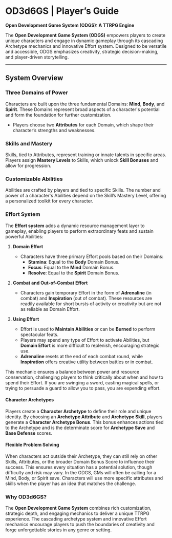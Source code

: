# OD3d6GS | Player’s Guide

**Open Development Game System (ODGS): A TTRPG Engine**

The **Open Development Game System (ODGS)** empowers players to create unique characters and engage in dynamic gameplay through its cascading Archetype mechanics and innovative Effort system. Designed to be versatile and accessible, ODGS emphasizes creativity, strategic decision-making, and player-driven storytelling.

---

## **System Overview**

### **Three Domains of Power**

Characters are built upon the three fundamental Domains: **Mind**, **Body**, and **Spirit**. These Domains represent broad aspects of a character's potential and form the foundation for further customization.

- Players choose two **Attributes** for each Domain, which shape their character’s strengths and weaknesses.

### **Skills and Mastery**

Skills, tied to Attributes, represent training or innate talents in specific areas. Players assign **Mastery Levels** to Skills, which unlock **Skill Bonuses** and allow for progression.

### **Customizable Abilities**

Abilities are crafted by players and tied to specific Skills. The number and power of a character's Abilities depend on the Skill’s Mastery Level, offering a personalized toolkit for every character.

### **Effort System**

The **Effort system** adds a dynamic resource management layer to gameplay, enabling players to perform extraordinary feats and sustain powerful Abilities:

1. **Domain Effort**  

   - Characters have three primary Effort pools based on their Domains:  
     - **Stamina**: Equal to the **Body** Domain Bonus.  
     - **Focus**: Equal to the **Mind** Domain Bonus.  
     - **Resolve**: Equal to the **Spirit** Domain Bonus.

2. **Combat and Out-of-Combat Effort**  

   - Characters gain temporary Effort in the form of **Adrenaline** (in combat) and **Inspiration** (out of combat). These resources are readily available for short bursts of activity or creativity but are not as reliable as Domain Effort.

3. **Using Effort**  

   - Effort is used to **Maintain Abilities** or can be **Burned** to perform spectacular feats.  
   - Players may spend any type of Effort to activate Abilities, but **Domain Effort** is more difficult to replenish, encouraging strategic use.  
   - **Adrenaline** resets at the end of each combat round, while **Inspiration** offers creative utility between battles or in combat.

This mechanic ensures a balance between power and resource conservation, challenging players to think critically about when and how to spend their Effort. If you are swinging a sword, casting magical spells, or trying to persuade a guard to allow you to pass, you are expending effort.

#### **Character Archetypes**

Players create a **Character Archetype** to define their role and unique identity. By choosing an **Archetype Attribute** and **Archetype Skill**, players generate a **Character Archetype Bonus**. This bonus enhances actions tied to the Archetype and is the determinate score for **Archetype Save** and **Base Defense** scores.

#### **Flexible Problem Solving**

When characters act outside their Archetype, they can still rely on other Skills, Attributes, or the broader Domain Bonus Score to influence their success. This ensures every situation has a potential solution, though difficulty and risk may vary. In the ODGS, GMs will often be calling for a Mind, Body, or Spirit save. Characters will use more specific attributes and skills when the player has an idea that matches the challenge.

### **Why OD3d6GS?**

The **Open Development Game System** combines rich customization, strategic depth, and engaging mechanics to deliver a unique TTRPG experience. The cascading archetype system and innovative Effort mechanics encourage players to push the boundaries of creativity and forge unforgettable stories in any genre or setting.
